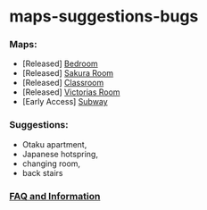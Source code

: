 # maps-suggestions-bugs

### Maps:
* [Released] [Bedroom](https://www.patreon.com/posts/bedroom-map-39931982)
* [Released] [Sakura Room](https://www.patreon.com/posts/sakura-room-map-40208487)
* [Released] [Classroom](https://www.patreon.com/posts/classroom-map-40423122)
* [Released] [Victorias Room](https://www.patreon.com/posts/victorias-room-40671623)
* [Early Access] [Subway](https://www.patreon.com/posts/40923210)

### Suggestions: 
* Otaku apartment, 
* Japanese hotspring, 
* changing room, 
* back stairs

### [FAQ and Information](https://www.patreon.com/posts/40466751)
